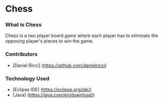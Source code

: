 # Chess

### What is Chess
Chess is a two player board game where each player has to eliminate the opposing player's pieces to win the game.

### Contributors
* [Daniel Ricci] (https://github.com/danielricci)

### Technology Used
* [Eclipse IDE] (https://eclipse.org/ide/)
* [Java]  (https://java.com/en/download/)

